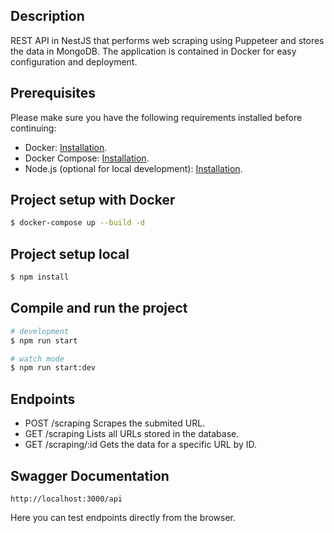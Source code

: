 ## Description

REST API in NestJS that performs web scraping using Puppeteer and stores the data in MongoDB. The application is contained in Docker for easy configuration and deployment.

## Prerequisites

Please make sure you have the following requirements installed before continuing:

- Docker: [Installation](https://docs.docker.com/engine/install/ubuntu/).
- Docker Compose: [Installation](https://docs.docker.com/compose/install/).
- Node.js (optional for local development): [Installation](https://nodejs.org/en/download/package-manager).

## Project setup with Docker

```bash
$ docker-compose up --build -d
```

## Project setup local

```bash
$ npm install
```

## Compile and run the project

```bash
# development
$ npm run start

# watch mode
$ npm run start:dev
```

## Endpoints

- POST /scraping Scrapes the submited URL.
- GET /scraping Lists all URLs stored in the database.
- GET /scraping/:id Gets the data for a specific URL by ID.

## Swagger Documentation

``
http://localhost:3000/api
``

Here you can test endpoints directly from the browser.
